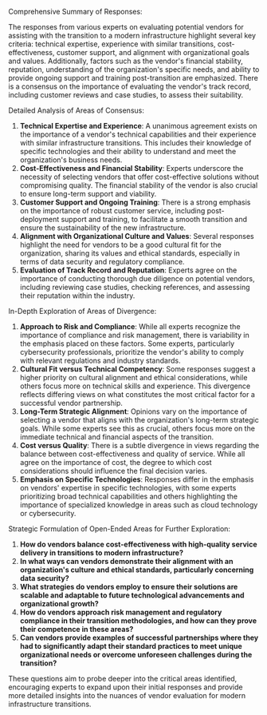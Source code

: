 Comprehensive Summary of Responses:

The responses from various experts on evaluating potential vendors for assisting with the transition to a modern infrastructure highlight several key criteria: technical expertise, experience with similar transitions, cost-effectiveness, customer support, and alignment with organizational goals and values. Additionally, factors such as the vendor's financial stability, reputation, understanding of the organization's specific needs, and ability to provide ongoing support and training post-transition are emphasized. There is a consensus on the importance of evaluating the vendor's track record, including customer reviews and case studies, to assess their suitability.

Detailed Analysis of Areas of Consensus:

1. **Technical Expertise and Experience**: A unanimous agreement exists on the importance of a vendor's technical capabilities and their experience with similar infrastructure transitions. This includes their knowledge of specific technologies and their ability to understand and meet the organization's business needs.
2. **Cost-Effectiveness and Financial Stability**: Experts underscore the necessity of selecting vendors that offer cost-effective solutions without compromising quality. The financial stability of the vendor is also crucial to ensure long-term support and viability.
3. **Customer Support and Ongoing Training**: There is a strong emphasis on the importance of robust customer service, including post-deployment support and training, to facilitate a smooth transition and ensure the sustainability of the new infrastructure.
4. **Alignment with Organizational Culture and Values**: Several responses highlight the need for vendors to be a good cultural fit for the organization, sharing its values and ethical standards, especially in terms of data security and regulatory compliance.
5. **Evaluation of Track Record and Reputation**: Experts agree on the importance of conducting thorough due diligence on potential vendors, including reviewing case studies, checking references, and assessing their reputation within the industry.

In-Depth Exploration of Areas of Divergence:

1. **Approach to Risk and Compliance**: While all experts recognize the importance of compliance and risk management, there is variability in the emphasis placed on these factors. Some experts, particularly cybersecurity professionals, prioritize the vendor's ability to comply with relevant regulations and industry standards.
2. **Cultural Fit versus Technical Competency**: Some responses suggest a higher priority on cultural alignment and ethical considerations, while others focus more on technical skills and experience. This divergence reflects differing views on what constitutes the most critical factor for a successful vendor partnership.
3. **Long-Term Strategic Alignment**: Opinions vary on the importance of selecting a vendor that aligns with the organization's long-term strategic goals. While some experts see this as crucial, others focus more on the immediate technical and financial aspects of the transition.
4. **Cost versus Quality**: There is a subtle divergence in views regarding the balance between cost-effectiveness and quality of service. While all agree on the importance of cost, the degree to which cost considerations should influence the final decision varies.
5. **Emphasis on Specific Technologies**: Responses differ in the emphasis on vendors' expertise in specific technologies, with some experts prioritizing broad technical capabilities and others highlighting the importance of specialized knowledge in areas such as cloud technology or cybersecurity.

Strategic Formulation of Open-Ended Areas for Further Exploration:

1. **How do vendors balance cost-effectiveness with high-quality service delivery in transitions to modern infrastructure?**
2. **In what ways can vendors demonstrate their alignment with an organization's culture and ethical standards, particularly concerning data security?**
3. **What strategies do vendors employ to ensure their solutions are scalable and adaptable to future technological advancements and organizational growth?**
4. **How do vendors approach risk management and regulatory compliance in their transition methodologies, and how can they prove their competence in these areas?**
5. **Can vendors provide examples of successful partnerships where they had to significantly adapt their standard practices to meet unique organizational needs or overcome unforeseen challenges during the transition?**

These questions aim to probe deeper into the critical areas identified, encouraging experts to expand upon their initial responses and provide more detailed insights into the nuances of vendor evaluation for modern infrastructure transitions.